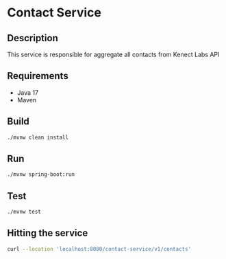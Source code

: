 # Contact Service

## Description

This service is responsible for aggregate all contacts from Kenect Labs API

## Requirements

- Java 17
- Maven

## Build

```sh
./mvnw clean install
```

## Run

```sh
./mvnw spring-boot:run
```

## Test

```sh
./mvnw test
```

## Hitting the service

```sh
curl --location 'localhost:8080/contact-service/v1/contacts'
```